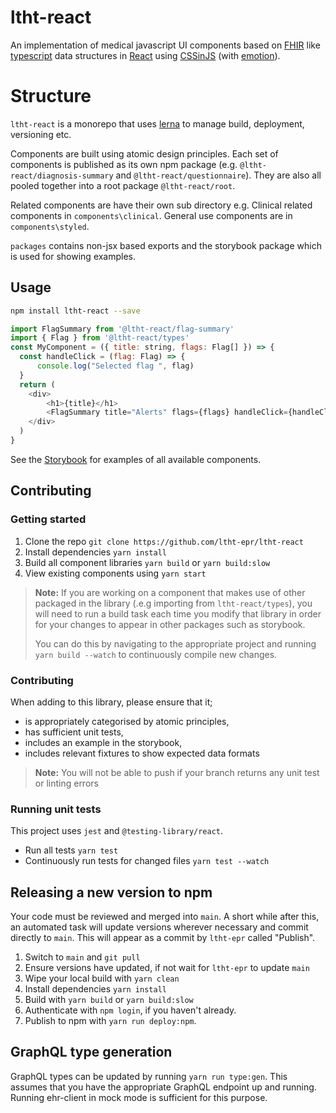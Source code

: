 # ltht-react

An implementation of medical javascript UI components based on [FHIR](https://www.hl7.org/fhir/) like [typescript](http://www.typescriptlang.org/) data structures in [React](https://reactjs.org) using [CSSinJS](https://medium.com/seek-blog/a-unified-styling-language-d0c208de2660) (with [emotion](https://github.com/emotion-js/emotion)).

# Structure

`ltht-react` is a monorepo that uses [lerna](https://lerna.js.org/) to manage build, deployment, versioning etc.

Components are built using atomic design principles. Each set of components is published as its own npm package (e.g. `@ltht-react/diagnosis-summary` and `@ltht-react/questionnaire`). They are also all pooled together into a root package `@ltht-react/root`.

Related components are have their own sub directory e.g. Clinical related components in `components\clinical`. General use components are in `components\styled`.

`packages` contains non-jsx based exports and the storybook package which is used for showing examples.

## Usage

```sh
npm install ltht-react --save
```

```js
import FlagSummary from '@ltht-react/flag-summary'
import { Flag } from '@ltht-react/types'
const MyComponent = ({ title: string, flags: Flag[] }) => {
  const handleClick = (flag: Flag) => {
      console.log("Selected flag ", flag)
  }
  return (
    <div>
        <h1>{title}</h1>
        <FlagSummary title="Alerts" flags={flags} handleClick={handleClick} />
    </div>
  )
}
```

See the [Storybook](https://ltht-epr.github.io/ltht-react) for examples of all available components.

## Contributing

### Getting started

1. Clone the repo `git clone https://github.com/ltht-epr/ltht-react`
2. Install dependencies `yarn install`
3. Build all component libraries `yarn build` or `yarn build:slow`
4. View existing components using `yarn start`

> **Note:** If you are working on a component that makes use of other packaged in the library (.e.g importing from `ltht-react/types`), you will need to run a build task each time you modify that library in order for your changes to appear in other packages such as storybook.
>
> You can do this by navigating to the appropriate project and running `yarn build --watch` to continuously compile new changes.

### Contributing

When adding to this library, please ensure that it;

- is appropriately categorised by atomic principles,
- has sufficient unit tests,
- includes an example in the storybook,
- includes relevant fixtures to show expected data formats

> **Note:** You will not be able to push if your branch returns any unit test or linting errors

### Running unit tests

This project uses `jest` and `@testing-library/react`.

- Run all tests `yarn test`
- Continuously run tests for changed files `yarn test --watch`

## Releasing a new version to npm

Your code must be reviewed and merged into `main`. A short while after this, an automated task will update versions wherever necessary and commit directly to `main`. This will appear as a commit by `ltht-epr` called "Publish".

1. Switch to `main` and `git pull`
2. Ensure versions have updated, if not wait for `ltht-epr` to update `main`
3. Wipe your local build with `yarn clean`
4. Install dependencies `yarn install`
5. Build with `yarn build` or `yarn build:slow`
6. Authenticate with `npm login`, if you haven't already.
8. Publish to npm with `yarn run deploy:npm`.

## GraphQL type generation

GraphQL types can be updated by running `yarn run type:gen`. This assumes that you have the appropriate GraphQL endpoint up and running. Running ehr-client in mock mode is sufficient for this purpose.

